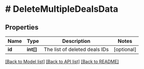# # DeleteMultipleDealsData

## Properties

Name | Type | Description | Notes
------------ | ------------- | ------------- | -------------
**id** | **int[]** | The list of deleted deals IDs | [optional]

[[Back to Model list]](../../README.md#models) [[Back to API list]](../../README.md#endpoints) [[Back to README]](../../README.md)
